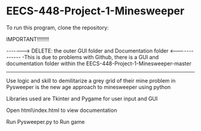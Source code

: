 # EECS-448-Project-1-Minesweeper

To run this program, clone the repository:

IMPORTANT!!!!!!!! 

-------> DELETE: the outer GUI folder and Documentation folder  <-------------
    -This is due to problems with Github, there is a GUI and documentation folder within the EECS-448-Project-1-Minesweeper-master
  
  ----------------------------------------------------------------------------------------------------------------------------------------- 
  Use logic and skill to demilitarize a grey grid of their mine problem in Pysweeper is the new age approach to minesweeper using python

  Libraries used are Tkinter and Pygame for user input and GUI

  Open html\index.html to view documentation

  Run Pysweeper.py to Run game

